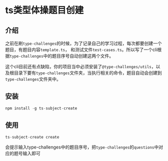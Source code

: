 # ts类型体操题目创建

## 介绍
之前在刷`type-challenges`的时候，为了记录自己的学习过程，每次都要创建一个题目，有题目内容`template.ts`， 和测试文件`test-cases.ts`。所以写了一个cli根据`type-challenges`中的题目序号自动创建这两个文件。

这个cli目前还有点缺陷，你的项目当中必须安装了`@type-challenges/utils`，以及根目录下要有`type-challenges`文件夹，当执行相关的命令，题目自动会创建到`type-challenges`文件夹中。
## 安装
```js
npm install -g ts-subject-create
```

## 使用
```js
ts-subject-create create
```

会提示输入type-challenges中的题目序号，把`type-challenges`的`questions`中对应的题号输入即可
